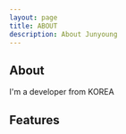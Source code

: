 ```yaml
---
layout: page
title: ABOUT
description: About Junyoung
---
```

## About
I'm a developer from KOREA

## Features
